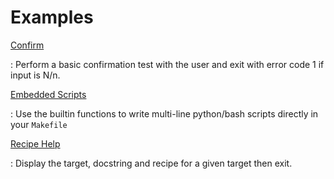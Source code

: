 # Examples


[Confirm](./check)

: Perform a basic confirmation test with the user and exit with error code 1 if input is N/n.

[Embedded Scripts](./embedded)

: Use the builtin functions to write multi-line python/bash scripts directly in your `Makefile`

[Recipe Help](./recipe-help)

: Display the target, docstring and recipe for a given target then exit.
